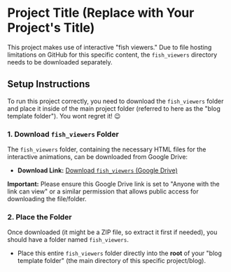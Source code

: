 # Project Title (Replace with Your Project's Title)

This project makes use of interactive "fish viewers." Due to file hosting limitations on GitHub for this specific content, the `fish_viewers` directory needs to be downloaded separately.

## Setup Instructions

To run this project correctly, you need to download the `fish_viewers` folder and place it inside of the main project folder (referred to here as the "blog template folder"). You wont regret it! 😉

### 1. Download `fish_viewers` Folder

The `fish_viewers` folder, containing the necessary HTML files for the interactive animations, can be downloaded from Google Drive:

* **Download Link:** [Download `fish_viewers` (Google Drive)](https://drive.google.com/file/d/1R6Q1BCfbbs-mjhPv8KFMCn9Cc-5CuQUD/view?usp=sharing)

**Important:** Please ensure this Google Drive link is set to "Anyone with the link can view" or a similar permission that allows public access for downloading the file/folder.

### 2. Place the Folder

Once downloaded (it might be a ZIP file, so extract it first if needed), you should have a folder named `fish_viewers`.

* Place this entire `fish_viewers` folder directly into the **root** of your "blog template folder" (the main directory of this specific project/blog).

